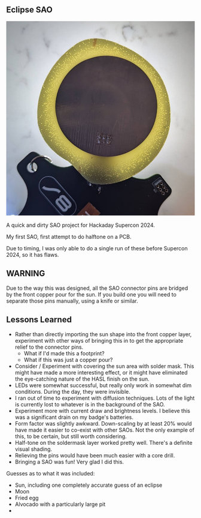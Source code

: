 ## Eclipse SAO

![Eclipse SAO](working_docs/eclipse_sao_final.jpg)

A quick and dirty SAO project for Hackaday Supercon 2024.

My first SAO, first attempt to do halftone on a PCB.

Due to timing, I was only able to do a single run of these before Supercon 2024, so it has flaws.

## WARNING

Due to the way this was designed, all the SAO connector pins are bridged by the front copper pour for the sun.  If you build one you will need to separate those pins manually, using a knife or similar.

## Lessons Learned

- Rather than directly importing the sun shape into the front copper layer, experiment with other ways of bringing this in to get the appropriate relief to the connector pins.
  - What if I'd made this a footprint?
  - What if this was just a copper pour?
- Consider / Experiment with covering the sun area with solder mask.  This might have made a more interesting effect, or it might have eliminated the eye-catching nature of the HASL finish on the sun.
- LEDs were somewhat successful, but really only work in somewhat dim conditions.  During the day, they were invisible.
- I ran out of time to experiment with diffusion techniques.  Lots of the light is currently lost to whatever is in the background of the SAO.
- Experiment more with current draw and brightness levels.  I believe this was a significant drain on my badge's batteries.
- Form factor was slightly awkward.  Down-scaling by at least 20% would have made it easier to co-exist with other SAOs.  Not the only example of this, to be certain, but still worth considering.
- Half-tone on the soldermask layer worked pretty well.  There's a definite visual shading.
- Relieving the pins would have been much easier with a core drill.
- Bringing a SAO was fun!  Very glad I did this.


Guesses as to what it was included:
- Sun, including one completely accurate guess of an eclipse
- Moon
- Fried egg
- Alvocado with a particularly large pit
- 
